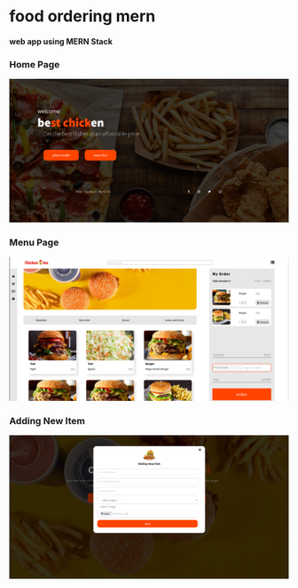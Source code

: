 # food ordering mern
#### web app using MERN Stack

### Home Page
![IMG](https://github.com/charlesncn/food_ordering_mern/blob/main/public/img/Screenshot%20from%202022-01-08%2020-58-08.png)

### Menu Page
![IMG](https://github.com/charlesncn/food_ordering_mern/blob/main/public/img/Screenshot%20from%202022-01-08%2020-57-52.png)

### Adding New Item
![IMG](https://github.com/charlesncn/food_ordering_mern/blob/main/public/img/Screenshot%20from%202022-01-08%2020-58-22.png)
